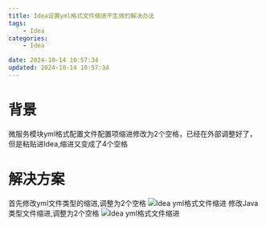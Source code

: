 ```yaml
---
title: Idea设置yml格式文件缩进不生效的解决办法
tags: 
	- Idea
categories: 
	- Idea

date: 2024-10-14 10:57:34	
updated: 2024-10-14 10:57:34
---
```

# <span id="inline-blue">背景</span> 
微服务模块yml格式配置文件配置项缩进修改为2个空格，已经在外部调整好了，但是粘贴进Idea,缩进又变成了4个空格

# <span id="inline-blue">解决方案</span> 
首先修改yml文件类型的缩进,调整为2个空格
![Idea yml格式文件缩进](/images/Yml/Yml_20241014_001.png)
修改Java类型文件缩进,调整为2个空格
![Idea yml格式文件缩进](/images/Yml/Yml_20241014_002.png)




